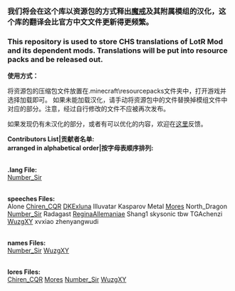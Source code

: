 ### 我们将会在这个库以资源包的方式释出[魔戒](https://www.mcbbs.net/thread-1084629-1-1.html)及其附属模组的汉化，这个库的翻译会比官方中文文件更新得更频繁。

### This repository is used to store CHS translations of LotR Mod and its dependent mods. Translations will be put into resource packs and be released out.

**使用方式：**

将资源包的压缩包文件放置在.minecraft\resourcepacks文件夹中，打开游戏并选择加载即可。
如果未能加载汉化，请手动将资源包中的文件替换掉模组文件中对应的部分。注意，经过自行修改的文件不应被再次发布。

如果发现仍有未汉化的部分，或者有可以优化的内容，欢迎在[这里](https://github.com/LWHK/LotR-Related-Translations/issues)反馈。

**Contributors List|贡献者名单:**<br>
**arranged in alphabetical order|按字母表顺序排列:**<br><br>

**.lang File:**<br>
[Number_Sir](https://github.com/NumberSir)<br><br>

**speeches Files:**<br>
Alone
[Chiren_CQR](https://github.com/ChirenCQR)
[DKExluna](https://github.com/DKExluna)
Illuvatar
Kasparov
Metal
[Mores](https://www.mcmod.cn/center/90893)
North_Dragon
[Number_Sir](https://github.com/NumberSir)
Radagast
[ReginaAllemaniae](https://paratranz.cn/users/2098/profile)
Shang1
skysonic
tbw
TGAchenzi
[WuzgXY](https://github.com/WuzgXY-GitHub)
xvxiao
zhenyangwudi<br><br>

**names Files:**<br>
[Number_Sir](https://github.com/NumberSir)
[WuzgXY](https://github.com/WuzgXY-GitHub)<br><br>

**lores Files:**<br>
[Chiren_CQR](https://github.com/ChirenCQR)
[Mores](https://www.mcmod.cn/center/90893)
[Number_Sir](https://github.com/NumberSir)
[WuzgXY](https://github.com/WuzgXY-GitHub)
